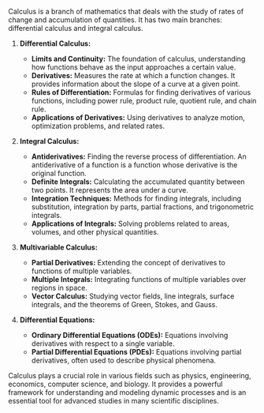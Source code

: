 Calculus is a branch of mathematics that deals with the study of rates of change and accumulation of quantities. It has two main branches: differential calculus and integral calculus.

1. **Differential Calculus:**
   - **Limits and Continuity:** The foundation of calculus, understanding how functions behave as the input approaches a certain value.
   - **Derivatives:** Measures the rate at which a function changes. It provides information about the slope of a curve at a given point.
   - **Rules of Differentiation:** Formulas for finding derivatives of various functions, including power rule, product rule, quotient rule, and chain rule.
   - **Applications of Derivatives:** Using derivatives to analyze motion, optimization problems, and related rates.

2. **Integral Calculus:**
   - **Antiderivatives:** Finding the reverse process of differentiation. An antiderivative of a function is a function whose derivative is the original function.
   - **Definite Integrals:** Calculating the accumulated quantity between two points. It represents the area under a curve.
   - **Integration Techniques:** Methods for finding integrals, including substitution, integration by parts, partial fractions, and trigonometric integrals.
   - **Applications of Integrals:** Solving problems related to areas, volumes, and other physical quantities.

3. **Multivariable Calculus:**
   - **Partial Derivatives:** Extending the concept of derivatives to functions of multiple variables.
   - **Multiple Integrals:** Integrating functions of multiple variables over regions in space.
   - **Vector Calculus:** Studying vector fields, line integrals, surface integrals, and the theorems of Green, Stokes, and Gauss.

4. **Differential Equations:**
   - **Ordinary Differential Equations (ODEs):** Equations involving derivatives with respect to a single variable.
   - **Partial Differential Equations (PDEs):** Equations involving partial derivatives, often used to describe physical phenomena.

Calculus plays a crucial role in various fields such as physics, engineering, economics, computer science, and biology. It provides a powerful framework for understanding and modeling dynamic processes and is an essential tool for advanced studies in many scientific disciplines.
